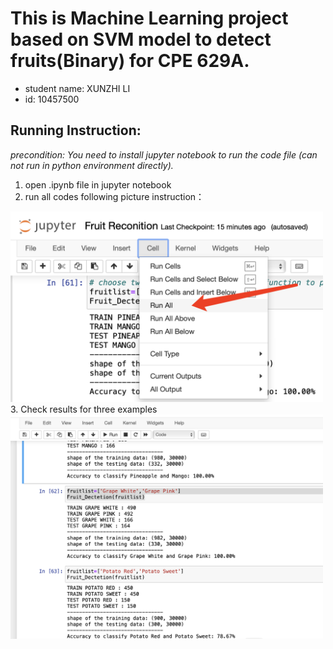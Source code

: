 # This is Machine Learning project based on SVM model to detect fruits(Binary) for CPE 629A.
* student name: XUNZHI LI
* id: 10457500

## Running Instruction: 
*precondition: You need to install jupyter notebook to run the code file (can not run in python environment directly).*
1. open .ipynb file in jupyter notebook
2. run all codes following picture instruction：
<img src="https://github.com/XunzhiLi/EE-629-A/blob/f54a3bd8c086ab79833c5c370dbdf81e16a18f5e/step2%20screenshot.pic.jpg" width="500" />
3. Check results for three examples      
<img src="https://github.com/XunzhiLi/EE-629-A/blob/8d5e362a237d506ffea183602b327b0e949f4d15/step3%20srceenshot.pic.jpg" width="500" /> 
